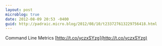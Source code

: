 ```yaml
---
layout: post
microblog: true
date: 2012-08-09 20:53 -0400
guid: http://padraic.micro.blog/2012/08/10/t233727613229756418.html
---
```

Command Line Metrics [http://t.co/yczxSYzg](http://t.co/yczxSYzg)
